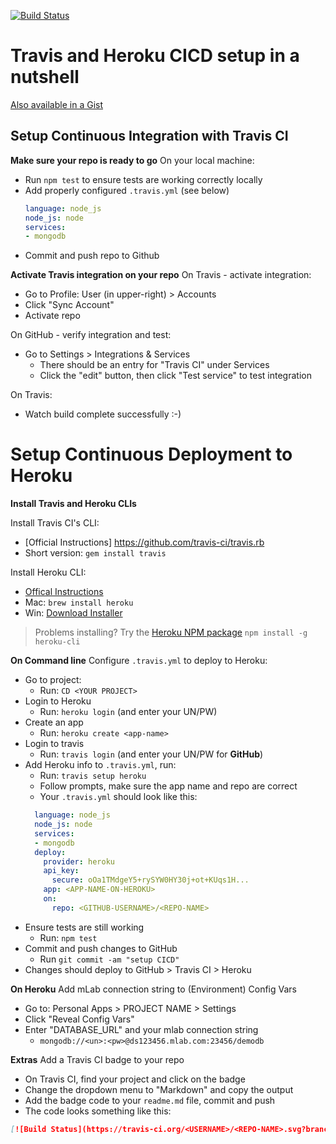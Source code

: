 
[![Build Status](https://travis-ci.org/thinkful-ei17/cicd-node-restaurants-app-mongoose.svg?branch=master)](https://travis-ci.org/thinkful-ei17/cicd-node-restaurants-app-mongoose)

# Travis and Heroku CICD setup in a nutshell

[Also available in a Gist](https://gist.github.com/cklanac/789e902b2f03963fabaf9032f35b19d7)

## Setup Continuous Integration with Travis CI

**Make sure your repo is ready to go**
On your local machine:
- Run `npm test` to ensure tests are working correctly locally
- Add properly configured `.travis.yml` (see below)
  ```yaml
  language: node_js
  node_js: node
  services:
  - mongodb
  ```
- Commit and push repo to Github

**Activate Travis integration on your repo**
On Travis - activate integration:
  - Go to Profile: User (in upper-right) > Accounts
  - Click "Sync Account" 
  - Activate repo 

On GitHub - verify integration and test:
- Go to Settings > Integrations & Services
   - There should be an entry for "Travis CI" under Services
   - Click the "edit" button, then click "Test service" to test integration

On Travis:
- Watch build complete successfully :-)

# Setup Continuous Deployment to Heroku

**Install Travis and Heroku CLIs**

Install Travis CI's CLI:
- [Official Instructions] https://github.com/travis-ci/travis.rb
- Short version: `gem install travis`

Install Heroku CLI:
- [Offical Instructions](https://devcenter.heroku.com/articles/heroku-cli)
- Mac: `brew install heroku`
- Win: [Download Installer](https://cli-assets.heroku.com/heroku-cli/channels/stable/heroku-cli-x64.exe)

> Problems installing? Try the [Heroku NPM package](https://www.npmjs.com/package/heroku-cli)
`npm install -g heroku-cli`

**On Command line**
Configure `.travis.yml` to deploy to Heroku:
  - Go to project:
    - Run: `CD <YOUR PROJECT>`
  - Login to Heroku
    - Run: `heroku login` (and enter your UN/PW)
  - Create an app
    - Run: `heroku create <app-name>`
  - Login to travis
    - Run: `travis login` (and enter your UN/PW for **GitHub**)
  - Add Heroku info to `.travis.yml`, run: 
    - Run: `travis setup heroku`
    - Follow prompts, make sure the app name and repo are correct
    - Your `.travis.yml` should look like this:
    ```yaml
      language: node_js
      node_js: node
      services:
      - mongodb
      deploy:
        provider: heroku
        api_key:
          secure: oOa1TMdgeY5+rySYW0HY30j+ot+KUqs1H...
        app: <APP-NAME-ON-HEROKU>
        on:
          repo: <GITHUB-USERNAME>/<REPO-NAME>
    ```
  - Ensure tests are still working
    - Run: `npm test` 
  - Commit and push changes to GitHub
    - Run  `git commit -am "setup CICD"`
  - Changes should deploy to GitHub > Travis CI > Heroku

**On Heroku**
Add mLab connection string to (Environment) Config Vars
  - Go to: Personal Apps > PROJECT NAME > Settings
  - Click "Reveal Config Vars"
  - Enter "DATABASE_URL" and your mlab connection string
    - `mongodb://<un>:<pw>@ds123456.mlab.com:23456/demodb`

**Extras** 
Add a Travis CI badge to your repo
  - On Travis CI, find your project and click on the badge
  - Change the dropdown menu to "Markdown" and copy the output
  - Add the badge code to your `readme.md` file, commit and push
  - The code looks something like this:
```md
[![Build Status](https://travis-ci.org/<USERNAME>/<REPO-NAME>.svg?branch=master)](https://travis-ci.org/<USERNAME>/<REPO-NAME>)```